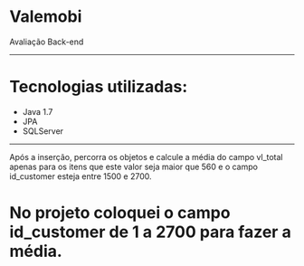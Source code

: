 # Valemobi
Avaliação Back-end

-----------------------------------------------------

# Tecnologias utilizadas:
- Java 1.7
- JPA
- SQLServer

-----------------------------------------------------

Após a inserção, percorra os objetos e calcule a média do campo vl_total apenas para os itens que este valor seja maior que 560 e o campo id_customer esteja entre 1500 e 2700.

# No projeto coloquei o campo id_customer de 1 a 2700 para fazer a média.

